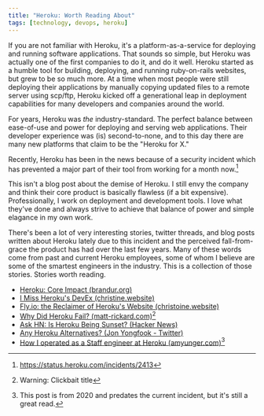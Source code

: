```yaml
---
title: "Heroku: Worth Reading About"
tags: [technology, devops, heroku]
---
```


If you are not familiar with Heroku, it's a platform-as-a-service for deploying and running software applications. That sounds so simple, but Heroku was actually one of the first companies to do it, and do it well. Heroku started as a humble tool for building, deploying, and running ruby-on-rails websites, but grew to be so much more. At a time when most people were still deploying their applications by manually copying updated files to a remote server using scp/ftp, Heroku kicked off a generational leap in deployment capabilities for many developers and companies around the world.

For years, Heroku was *the* industry-standard. The perfect balance between ease-of-use and power for deploying and serving web applications. Their developer experience was (is) second-to-none, and to this day there are many new platforms that claim to be the "Heroku for X."

Recently, Heroku has been in the news because of a security incident which has prevented a major part of their tool from working for a month now.[^1]

This isn't a blog post about the demise of Heroku. I still envy the company and think their core product is basically flawless (if a bit expensive). Professionally, I work on deployment and development tools. I love what they've done and always strive to achieve that balance of power and simple elagance in my own work.

There's been a lot of very interesting stories, twitter threads, and blog posts written about Heroku lately due to this incident and the perceived fall-from-grace the product has had over the last few years. Many of these words come from past and current Heroku employees, some of whom I believe are some of the smartest engineers in the industry. This is a collection of those stories. Stories worth reading.

- [Heroku: Core Impact (brandur.org)](https://brandur.org/nanoglyphs/033-heroku)
- [I Miss Heroku's DevEx (christine.website)](https://christine.website/blog/heroku-devex-2022-05-12)
- [Fly.io: the Reclaimer of Heroku's Website (christoine.website)](https://christine.website/blog/fly.io-heroku-replacement)
- [Why Did Heroku Fail? (matt-rickard.com)](https://matt-rickard.com/why-did-heroku-fail/)[^2]
- [Ask HN: Is Heroku Being Sunset? (Hacker News)](https://news.ycombinator.com/item?id=31313779)
- [Any Heroku Alternatives? (Jon Yongfook - Twitter)](https://twitter.com/yongfook/status/1519275363032961024)
- [How I operated as a Staff engineer at Heroku (amyunger.com)](https://amyunger.com/blog/2020/09/10/staff-engineer-at-heroku.html)[^3]

[^1]: https://status.heroku.com/incidents/2413
[^2]: Warning: Clickbait title
[^3]: This post is from 2020 and predates the current incident, but it's still a great read.